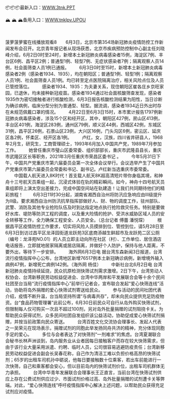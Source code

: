 <p>
	📦📦📦最新入口：<a href="http://www.baidu.com/link?url=6MA2SWnO3Raqke39an_0PUxosM6ZrUGzi1BN9tNnlPW&wd">WWW.3tnk.PPT</a> 
	<p>
		🏔
🏔
🏔备用入口：<a href="http://www.baidu.com/link?url=6MA2SWnO3Raqke39an_0PUxosM6ZrUGzi1BN9tNnlPW&wd">WWW.tnklpv.UPOU</a> 
	</p>
	<p>
		<br />
	</p>
	<p>
		菠萝菠萝蜜在线播放观看8　　6月3日，北京市第354场新冠肺炎疫情防控工作新闻发布会召开。北京青年报记者从现场获悉，北京市疾病预防控制中心副主任刘晓峰介绍，6月2日0时至24时，新增本土新冠肺炎病毒感染者15例，海淀区7例、丰台区6例、昌平区2例；普通型1例、轻型7例、无症状感染者7例；隔离观察人员14例，社会面筛查人员1例已通报。
　　6月3日0时至15时，新增本土新冠肺炎病毒感染者2例（感染者1934、1935），均在朝阳区；普通型1例、轻型1例；隔离观察人员1例、社会面筛查人员1例。均已转至定点医院隔离治疗，相关风险点位及人员已管控落位。
　　感染者1934、1935：为夫妻关系，现住朝阳区崔各庄乡京旺家园，已退休，均未接种新冠疫苗。感染者1934通过社会面核酸筛查发现，感染者1935作为密切接触者进行核酸检测，6月3日报告核酸检测结果为阳性，当日诊断为确诊病例，临床分型分别为普通型、轻型。据流调，感染者1934近日外出时存在未规范佩戴口罩的情况。
　　4月22日至6月3日15时，本市累计报告1797例新冠肺炎病毒感染者，涉及15个区和经开区，其中，朝阳区427例，房山区413例，丰台区401例，海淀区283例，通州区79例，顺义区44例，西城区42例，东城区31例，昌平区26例，石景山区23例，大兴区16例，门头沟区6例，密云区、延庆区各2例，怀柔区、经开区各1例。
　　卢红，女，汉族，四川省井研县人，1968年2月生，研究生，工商管理硕士，1993年6月加入中国共产党，1989年7月参加工作。
　　她曾任重庆市璧山区委常委、组织部部长，重庆市武隆县县长，重庆市武隆区区长等职务，2021年3月任重庆市荣昌区委书记&nbsp;。
　　今年5月31日下午，中国共产党重庆市第六届委员会第一次全体会议举行。会议选举产生了中国共产党重庆市第六届委员会常委和书记、副书记。卢红新当选重庆市委常委。
　　中国载人航天进入8K时代！首支载人航天8K超高清短片带你身临其境，和神舟十三号航天员乘组一起，沉浸式体验在轨的精彩瞬间。如今，神舟十四号航天员乘组即将上演太空出差接力，完成中国空间站在轨建造！让我们共同期待他们的精彩旅程！
　　6月3日11时30分起，湖南省湘西自治州将防汛应急响应由Ⅲ级提升为Ⅱ级。要求湘西自治州防汛抗旱指挥部做好人、财、物的调度工作，驻州部队、武警、消防及其他专业抢险队伍及时到达指定地点执行抢险救灾任务。特别是要做好水库、堤防等防洪工程的调度，以及重大险情的抢护、受洪水威胁区域人员的安全转移等工作，全力确保工程安全、人员安全。（总台记者 傅蕾 潘悦琛）
　　根据昌平区疫情防控工作要求，切实将风险人员摸排到位、管控到位，请5月28日至6月3日到访过昌平区龙泽园街道龙跃苑3区底商添越生鲜超市及龙跃苑二区公厕（编号：龙泽苑NO.01）的人员立即主动向所在社区（村）、工作单位、居住酒店电话报告，立即就地居家隔离或居店隔离，并做好个人防护，保持与他人距离，不要外出，等待下一步安排。
　　海外网6月3日电 据台湾东森新闻3日报道，台湾流行疫情指挥中心公布，台湾地区新增76517例本土新冠确诊病例，新增境外输入病例47例，新增死亡病例142例。（海外网 杨佳）
　　中新社台北6月2日电 台湾新冠肺炎疫情持续延烧，民众抗原检测快筛试剂需求激增。2日下午，台湾劳动人权协会、台湾新移民劳动权益促进会、台湾中华两岸和平发展联合会等十余个民间社团至台当局“流行疫情指挥中心”前举行记者会，宣布联合发起“爱心快筛连线”活动，协助将岛外捐赠的爱心快筛试剂寄送给民众。
　　参与活动的民间社团代表介绍，疫情不断升温，台当局坚持所谓“与病毒共存”，却未向民众提供充足防疫物资。台“食品药物管理署”此前公布，6月30日前民众可自行从岛外购买快筛试剂，但限制每人仅可购买一次且不超过100剂，另对岛外批量捐赠的试剂阻挠卡关。为帮助民众获得试剂，众多民间社团自发组织该公益活动，协助促成爱心快筛试剂捐赠，并按当前政策向民众寄送。
　　台湾百姓文化交流协会理事长、发起人代表之一吴荣元在现场表示，捐赠试剂的同胞此举发扬同舟共济的精神，充分体现同胞手足的爱心。
　　多位与会者表达了对快筛剂“一剂难求”的焦虑。台湾夏潮联合会秘书长林声洲谈到，岛内服务业从业者因每日接触客户而存在较大快筛需求，但由于该行业大量采用派遣、约聘、临时人员，公司很容易逃避防疫责任；台湾新移民劳动权益促进会副会长吴春花称，自己作为清洁工难以负担价格高昂的快筛试剂；65岁的出租车司机孙中砺说，他每日要接触数十位乘客，若出车前能进行一次快筛，自己和乘客都会安心，但以目前岛内的快筛试剂价位，出租车司机群体无力承担。
　　台湾中华青年发展联合会理事长王正直言，当前台湾在快筛试剂供应上存在公费试剂供应过少、市面试剂价格过高、岛外批量捐赠的试剂遭卡关等弊端。对此，“爱心快筛连线”呼吁疫情指挥中心解决上述问题，以帮助民众获得充足试剂应对疫情。
	</p>
